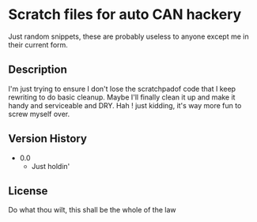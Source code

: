 # Scratch files for auto CAN hackery

Just random snippets, these are probably useless to anyone except me in their current form.

## Description

I'm just trying to ensure I don't lose the scratchpadof code that I 
keep rewriting to do basic cleanup. Maybe I'll finally clean it up 
and make it handy and serviceable and DRY. Hah ! just kidding, it's 
way more fun to screw myself over.


## Version History

* 0.0
    * Just holdin'

## License

Do what thou wilt, this shall be the whole of the law
